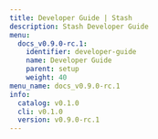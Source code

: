 ```yaml
---
title: Developer Guide | Stash
description: Stash Developer Guide
menu:
  docs_v0.9.0-rc.1:
    identifier: developer-guide
    name: Developer Guide
    parent: setup
    weight: 40
menu_name: docs_v0.9.0-rc.1
info:
  catalog: v0.1.0
  cli: v0.1.0
  version: v0.9.0-rc.1
---
```


